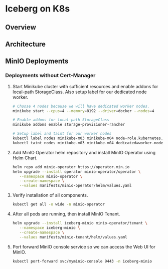 # Iceberg on K8s
## Overview


## Architecture


## MinIO Deployments
### Deployments without Cert-Manager
1. Start Minikube cluster with sufficient resources and enable addons for local-path StorageClass. Also setup label for our dedicated node worker.
   ```bash
   # Choose 4 nodes because we will have dedicated worker nodes.
   minikube start --cpus=4 --memory=8192 --driver=docker --nodes=4

   # Enable addons for local-path StorageClass
   minikube addons enable storage-provisioner-rancher

   # Setup label and taint for our worker nodes
   kubectl label nodes minikube-m03 minikube-m04 node-role.kubernetes.io/worker-node=true
   kubectl taint nodes minikube-m03 minikube-m04 dedicated=worker-node:NoSchedule
   ```
2. Add MinIO Operator helm repository and install MinIO Operator using Helm Chart.
   ```bash
   helm repo add minio-operator https://operator.min.io
   helm upgrade --install operator minio-operator/operator \
      --namespace minio-operator \
      --create-namespace \
      --values manifests/minio-operator/helm/values.yaml
   ```
3. Verify installation of all components.
   ```bash
   kubectl get all -o wide -n minio-operator
   ```
4. After all pods are running, then install MinIO Tenant.
   ```bash
   helm upgrade --install iceberg-minio minio-operator/tenant \
      --namespace iceberg-minio \
      --create-namespace \
      --values manifests/minio-tenant/helm/values.yaml
   ```
5. Port forward MinIO console service so we can access the Web UI for MinIO.
   ```bash
   kubectl port-forward svc/myminio-console 9443 -n iceberg-minio
   ```